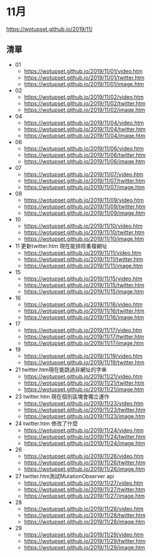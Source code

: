 # 11月
https://wotupset.github.io/2019/11/
## 清單
+ 01
  + https://wotupset.github.io/2019/11/01/video.htm 
  + https://wotupset.github.io/2019/11/01/twitter.htm  
  + https://wotupset.github.io/2019/11/01/image.htm 
+ 02
  + https://wotupset.github.io/2019/11/02/video.htm 
  + https://wotupset.github.io/2019/11/02/twitter.htm  
  + https://wotupset.github.io/2019/11/02/image.htm 
+ 04
  + https://wotupset.github.io/2019/11/04/video.htm 
  + https://wotupset.github.io/2019/11/04/twitter.htm  
  + https://wotupset.github.io/2019/11/04/image.htm 
+ 06
  + https://wotupset.github.io/2019/11/06/video.htm 
  + https://wotupset.github.io/2019/11/06/twitter.htm  
  + https://wotupset.github.io/2019/11/06/image.htm 
+ 07
  + https://wotupset.github.io/2019/11/07/video.htm 
  + https://wotupset.github.io/2019/11/07/twitter.htm  
  + https://wotupset.github.io/2019/11/07/image.htm 
+ 09
  + https://wotupset.github.io/2019/11/09/video.htm 
  + https://wotupset.github.io/2019/11/09/twitter.htm  
  + https://wotupset.github.io/2019/11/09/image.htm 
+ 10
  + https://wotupset.github.io/2019/11/10/video.htm 
  + https://wotupset.github.io/2019/11/10/twitter.htm  
  + https://wotupset.github.io/2019/11/10/image.htm 
+ 11 更新twitter.htm 現在能排除重複網址
  + https://wotupset.github.io/2019/11/11/video.htm 
  + https://wotupset.github.io/2019/11/11/twitter.htm
  + https://wotupset.github.io/2019/11/11/image.htm 
+ 15
  + https://wotupset.github.io/2019/11/15/video.htm 
  + https://wotupset.github.io/2019/11/15/twitter.htm
  + https://wotupset.github.io/2019/11/15/image.htm 
+ 16
  + https://wotupset.github.io/2019/11/16/video.htm 
  + https://wotupset.github.io/2019/11/16/twitter.htm
  + https://wotupset.github.io/2019/11/16/image.htm 
+ 17
  + https://wotupset.github.io/2019/11/17/video.htm 
  + https://wotupset.github.io/2019/11/17/twitter.htm
  + https://wotupset.github.io/2019/11/17/image.htm 
+ 19
  + https://wotupset.github.io/2019/11/19/video.htm 
  + https://wotupset.github.io/2019/11/19/twitter.htm
+ 21 twitter.htm現在能跳過非網址的字串
  + https://wotupset.github.io/2019/11/21/video.htm 
  + https://wotupset.github.io/2019/11/21/twitter.htm
  + https://wotupset.github.io/2019/11/21/image.htm 
+ 23 twitter.htm 現在個別區塊會獨立運作
  + https://wotupset.github.io/2019/11/23/video.htm 
  + https://wotupset.github.io/2019/11/23/twitter.htm
  + https://wotupset.github.io/2019/11/23/image.htm 
+ 24 twitter.htm 修改了什麼
  + https://wotupset.github.io/2019/11/24/video.htm 
  + https://wotupset.github.io/2019/11/24/twitter.htm
  + https://wotupset.github.io/2019/11/24/image.htm 
+ 26
  + https://wotupset.github.io/2019/11/26/video.htm 
  + https://wotupset.github.io/2019/11/26/twitter.htm
  + https://wotupset.github.io/2019/11/26/image.htm 
+ 27 twitter.htm測試MutationObserver api
  + https://wotupset.github.io/2019/11/27/video.htm 
  + https://wotupset.github.io/2019/11/27/twitter.htm
  + https://wotupset.github.io/2019/11/27/image.htm 
+ 28
  + https://wotupset.github.io/2019/11/28/video.htm 
  + https://wotupset.github.io/2019/11/28/twitter.htm
  + https://wotupset.github.io/2019/11/28/image.htm 
+ 29
  + https://wotupset.github.io/2019/11/29/video.htm 
  + https://wotupset.github.io/2019/11/29/twitter.htm
  + https://wotupset.github.io/2019/11/29/image.htm 
